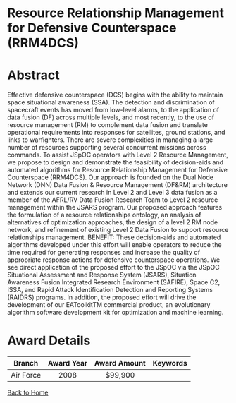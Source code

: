 
Resource Relationship Management for Defensive Counterspace (RRM4DCS)
=====================================================================

# Abstract


Effective defensive counterspace (DCS) begins with the ability to maintain space situational awareness (SSA). The detection and discrimination of spacecraft events has moved from low-level alarms, to the application of data fusion (DF) across multiple levels, and most recently, to the use of resource management (RM) to complement data fusion and translate operational requirements into responses for satellites, ground stations, and links to warfighters. There are severe complexities in managing a large number of resources supporting several concurrent missions across commands. To assist JSpOC operators with Level 2 Resource Management, we propose to design and demonstrate the feasibility of decision-aids and automated algorithms for Resource Relationship Management for Defensive Counterspace (RRM4DCS). Our approach is founded on the Dual Node Network (DNN) Data Fusion & Resource Management (DF&RM) architecture and extends our current research in Level 2 and Level 3 data fusion as a member of the AFRL/RV Data Fusion Research Team to Level 2 resource management within the JSARS program. Our proposed approach features the formulation of a resource relationships ontology, an analysis of alternatives of optimization approaches, the design of a level 2 RM node network, and refinement of existing Level 2 Data Fusion to support resource relationships management.   BENEFIT: These decision-aids and automated algorithms developed under this effort will enable operators to reduce the time required for generating responses and increase the quality of appropriate response actions for defensive counterspace operations. We see direct application of the proposed effort to the JSpOC via the JSpOC Situational Assessment and Response System (JSARS), Situation Awareness Fusion Integrated Research Environment (SAFIRE), Space C2, ISSA, and Rapid Attack Identification Detection and Reporting Systems (RAIDRS) programs. In addition, the proposed effort will drive the development of our EAToolkitTM commercial product, an evolutionary algorithm software development kit for optimization and machine learning.  

# Award Details

|Branch|Award Year|Award Amount|Keywords|
| :---: | :---: | :---: | :---: |
|Air Force|2008|$99,900||
  
  


[Back to Home](https://github.com/chrischow/dod_sbir_awards/DJ/#1316)